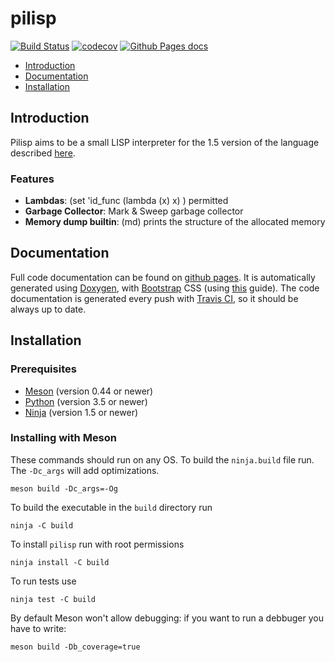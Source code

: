 # pilisp #

[![Build Status](https://travis-ci.com/parof/pilisp.svg?token=tdfVkJVdJvEzUpskJRQE&branch=master)](https://travis-ci.com/parof/pilisp) [![codecov](https://codecov.io/gh/parof/pilisp/branch/master/graph/badge.svg)](https://codecov.io/gh/parof/pilisp) [![Github Pages docs](https://img.shields.io/badge/docs-ghpages-blue.svg)](https://parof.github.io/pilisp/)

* [Introduction](#introduction)
* [Documentation](#documentation)
* [Installation](#installation)

## Introduction ##

Pilisp aims to be a small LISP interpreter for the 1.5 version of the language described [here](http://www.softwarepreservation.org/projects/LISP/book/LISP%201.5%20Programmers%20Manual.pdf).

### Features ###

* **Lambdas**: (set 'id_func (lambda (x) x) ) permitted
* **Garbage Collector**: Mark & Sweep garbage collector
* **Memory dump builtin**: (md) prints the structure of the allocated memory

## Documentation ##

Full code documentation can be found on [github pages](https://parof.github.io/pilisp/). It is automatically generated using [Doxygen](http://www.stack.nl/~dimitri/doxygen/), with [Bootstrap](https://getbootstrap.com/) CSS (using [this](https://github.com/Velron/doxygen-bootstrapped) guide). The code documentation is generated every push with [Travis CI](https://travis-ci.org/), so it should be always up to date.

## Installation ##

### Prerequisites ###

* [Meson](http://mesonbuild.com/)   (version 0.44 or newer)
* [Python](https://www.python.org/) (version 3.5 or newer)
* [Ninja](https://ninja-build.org/) (version 1.5 or newer)

### Installing with Meson ###

These commands should run on any OS. To build the `ninja.build` file run. The `-Dc_args` will add optimizations.

```
meson build -Dc_args=-Og
```

To build the executable in the `build` directory run

```
ninja -C build
```

To install `pilisp` run with root permissions

```
ninja install -C build
```

To run tests use

```
ninja test -C build
```

By default Meson won't allow debugging: if you want to run a debbuger you have to write:
```
meson build -Db_coverage=true 
```